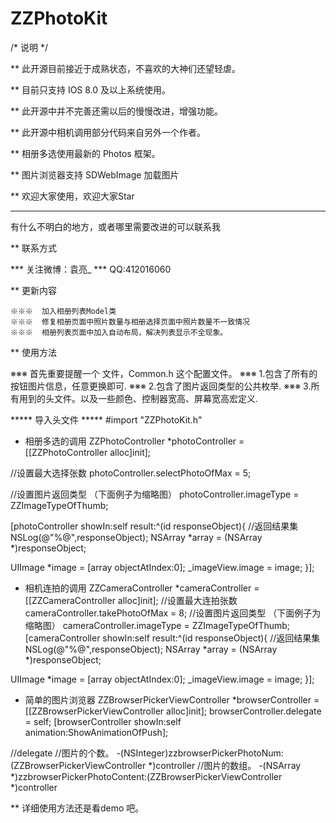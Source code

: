 # ZZPhotoKit
/* 说明 */


** 此开源目前接近于成熟状态，不喜欢的大神们还望轻虐。

** 目前只支持 IOS 8.0 及以上系统使用。
 
** 此开源中并不完善还需以后的慢慢改进，增强功能。
 
** 此开源中相机调用部分代码来自另外一个作者。
 
** 相册多选使用最新的 Photos 框架。
 
** 图片浏览器支持 SDWebImage 加载图片

** 欢迎大家使用，欢迎大家Star
 
***
有什么不明白的地方，或者哪里需要改进的可以联系我
 
** 联系方式
 
*** 关注微博：袁亮_  *** QQ:412016060


** 更新内容

 	※※※  加入相册列表Model类
    ※※※  修复相册页面中照片数量与相册选择页面中照片数量不一致情况
    ※※※  相册列表页面中加入自动布局，解决列表显示不全现象。


** 使用方法
 
 ※※※ 首先重要提醒一个 文件，Common.h 这个配置文件。
 ※※※ 1.包含了所有的按钮图片信息，任意更换即可.
 ※※※ 2.包含了图片返回类型的公共枚举.
 ※※※ 3.所有用到的头文件。以及一些颜色、控制器宽高、屏幕宽高宏定义.
 
 ***** 导入头文件   *****
 #import "ZZPhotoKit.h"

 * 相册多选的调用
 ZZPhotoController *photoController = [[ZZPhotoController alloc]init];
 
 //设置最大选择张数
 photoController.selectPhotoOfMax = 5;
 
 //设置图片返回类型 （下面例子为缩略图）
 photoController.imageType = ZZImageTypeOfThumb;
 
 [photoController showIn:self result:^(id responseObject){
 //返回结果集
 NSLog(@"%@",responseObject);
 NSArray *array = (NSArray *)responseObject;
 
 UIImage *image = [array objectAtIndex:0];
 _imageView.image = image;
 }];
 
 * 相机连拍的调用
 ZZCameraController *cameraController = [[ZZCameraController alloc]init];
 //设置最大连拍张数
 cameraController.takePhotoOfMax = 8;
 //设置图片返回类型 （下面例子为缩略图）
 cameraController.imageType = ZZImageTypeOfThumb;
 [cameraController showIn:self result:^(id responseObject){
 //返回结果集
 NSLog(@"%@",responseObject);
 NSArray *array = (NSArray *)responseObject;
 
 UIImage *image = [array objectAtIndex:0];
 _imageView.image = image;
 }];
 
 * 简单的图片浏览器
 ZZBrowserPickerViewController *browserController = [[ZZBrowserPickerViewController alloc]init];
 browserController.delegate = self;
 [browserController showIn:self animation:ShowAnimationOfPush];
 
 //delegate
 //图片的个数。
 -(NSInteger)zzbrowserPickerPhotoNum:(ZZBrowserPickerViewController *)controller
 //图片的数组。
 -(NSArray *)zzbrowserPickerPhotoContent:(ZZBrowserPickerViewController *)controller
 
 
 ** 详细使用方法还是看demo 吧。

